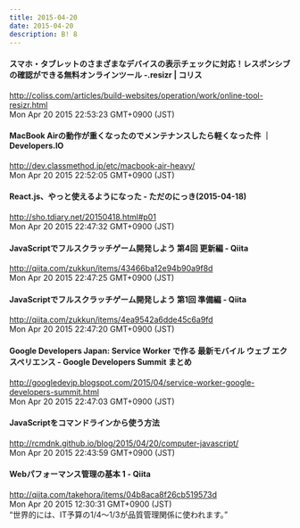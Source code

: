 ```yaml
---
title: 2015-04-20
date: 2015-04-20
description: B! 8
---
```


####   スマホ・タブレットのさまざまなデバイスの表示チェックに対応！レスポンシブの確認ができる無料オンラインツール -.resizr | コリス
http://coliss.com/articles/build-websites/operation/work/online-tool-resizr.html<br>
Mon Apr 20 2015 22:53:23 GMT+0900 (JST)<br>


#### MacBook Airの動作が重くなったのでメンテナンスしたら軽くなった件 ｜ Developers.IO
http://dev.classmethod.jp/etc/macbook-air-heavy/<br>
Mon Apr 20 2015 22:52:05 GMT+0900 (JST)<br>


####  React.js、やっと使えるようになった - ただのにっき(2015-04-18)
http://sho.tdiary.net/20150418.html#p01<br>
Mon Apr 20 2015 22:47:32 GMT+0900 (JST)<br>


#### JavaScriptでフルスクラッチゲーム開発しよう 第4回 更新編 - Qiita
http://qiita.com/zukkun/items/43466ba12e94b90a9f8d<br>
Mon Apr 20 2015 22:47:25 GMT+0900 (JST)<br>


#### JavaScriptでフルスクラッチゲーム開発しよう 第1回 準備編 - Qiita
http://qiita.com/zukkun/items/4ea9542a6dde45c6a9fd<br>
Mon Apr 20 2015 22:47:20 GMT+0900 (JST)<br>


#### Google Developers Japan: Service Worker で作る 最新モバイル ウェブ エクスペリエンス - Google Developers Summit まとめ
http://googledevjp.blogspot.com/2015/04/service-worker-google-developers-summit.html<br>
Mon Apr 20 2015 22:47:03 GMT+0900 (JST)<br>


#### JavaScriptをコマンドラインから使う方法
http://rcmdnk.github.io/blog/2015/04/20/computer-javascript/<br>
Mon Apr 20 2015 22:43:59 GMT+0900 (JST)<br>


#### Webパフォーマンス管理の基本 1 - Qiita
http://qiita.com/takehora/items/04b8aca8f26cb519573d<br>
Mon Apr 20 2015 12:30:31 GMT+0900 (JST)<br>
“世界的には、IT予算の1/4～1/3が品質管理関係に使われます。”


